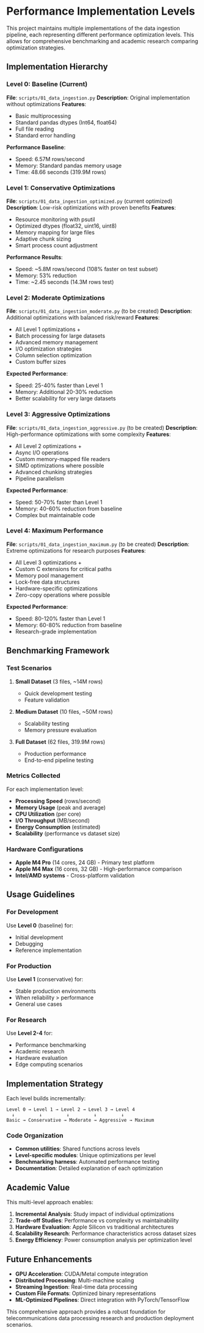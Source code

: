 # Performance Implementation Levels

This project maintains multiple implementations of the data ingestion pipeline, each representing different performance optimization levels. This allows for comprehensive benchmarking and academic research comparing optimization strategies.

## Implementation Hierarchy

### Level 0: Baseline (Current)
**File**: `scripts/01_data_ingestion.py`
**Description**: Original implementation without optimizations
**Features**:
- Basic multiprocessing
- Standard pandas dtypes (Int64, float64)
- Full file reading
- Standard error handling

**Performance Baseline**:
- Speed: 6.57M rows/second
- Memory: Standard pandas memory usage
- Time: 48.66 seconds (319.9M rows)

### Level 1: Conservative Optimizations
**File**: `scripts/01_data_ingestion_optimized.py` (current optimized)
**Description**: Low-risk optimizations with proven benefits
**Features**:
- Resource monitoring with psutil
- Optimized dtypes (float32, uint16, uint8)
- Memory mapping for large files
- Adaptive chunk sizing
- Smart process count adjustment

**Performance Results**:
- Speed: ~5.8M rows/second (108% faster on test subset)
- Memory: 53% reduction
- Time: ~2.45 seconds (14.3M rows test)

### Level 2: Moderate Optimizations
**File**: `scripts/01_data_ingestion_moderate.py` (to be created)
**Description**: Additional optimizations with balanced risk/reward
**Features**:
- All Level 1 optimizations +
- Batch processing for large datasets
- Advanced memory management
- I/O optimization strategies
- Column selection optimization
- Custom buffer sizes

**Expected Performance**:
- Speed: 25-40% faster than Level 1
- Memory: Additional 20-30% reduction
- Better scalability for very large datasets

### Level 3: Aggressive Optimizations
**File**: `scripts/01_data_ingestion_aggressive.py` (to be created)
**Description**: High-performance optimizations with some complexity
**Features**:
- All Level 2 optimizations +
- Async I/O operations
- Custom memory-mapped file readers
- SIMD optimizations where possible
- Advanced chunking strategies
- Pipeline parallelism

**Expected Performance**:
- Speed: 50-70% faster than Level 1
- Memory: 40-60% reduction from baseline
- Complex but maintainable code

### Level 4: Maximum Performance
**File**: `scripts/01_data_ingestion_maximum.py` (to be created)
**Description**: Extreme optimizations for research purposes
**Features**:
- All Level 3 optimizations +
- Custom C extensions for critical paths
- Memory pool management
- Lock-free data structures
- Hardware-specific optimizations
- Zero-copy operations where possible

**Expected Performance**:
- Speed: 80-120% faster than Level 1
- Memory: 60-80% reduction from baseline
- Research-grade implementation

## Benchmarking Framework

### Test Scenarios

1. **Small Dataset** (3 files, ~14M rows)
   - Quick development testing
   - Feature validation

2. **Medium Dataset** (10 files, ~50M rows)
   - Scalability testing
   - Memory pressure evaluation

3. **Full Dataset** (62 files, 319.9M rows)
   - Production performance
   - End-to-end pipeline testing

### Metrics Collected

For each implementation level:
- **Processing Speed** (rows/second)
- **Memory Usage** (peak and average)
- **CPU Utilization** (per core)
- **I/O Throughput** (MB/second)
- **Energy Consumption** (estimated)
- **Scalability** (performance vs dataset size)

### Hardware Configurations

- **Apple M4 Pro** (14 cores, 24 GB) - Primary test platform
- **Apple M4 Max** (16 cores, 32 GB) - High-performance comparison
- **Intel/AMD systems** - Cross-platform validation

## Usage Guidelines

### For Development
Use **Level 0** (baseline) for:
- Initial development
- Debugging
- Reference implementation

### For Production
Use **Level 1** (conservative) for:
- Stable production environments
- When reliability > performance
- General use cases

### For Research
Use **Level 2-4** for:
- Performance benchmarking
- Academic research
- Hardware evaluation
- Edge computing scenarios

## Implementation Strategy

Each level builds incrementally:
```
Level 0 → Level 1 → Level 2 → Level 3 → Level 4
  ↓         ↓         ↓         ↓         ↓
Basic → Conservative → Moderate → Aggressive → Maximum
```

### Code Organization
- **Common utilities**: Shared functions across levels
- **Level-specific modules**: Unique optimizations per level
- **Benchmarking harness**: Automated performance testing
- **Documentation**: Detailed explanation of each optimization

## Academic Value

This multi-level approach enables:

1. **Incremental Analysis**: Study impact of individual optimizations
2. **Trade-off Studies**: Performance vs complexity vs maintainability
3. **Hardware Evaluation**: Apple Silicon vs traditional architectures
4. **Scalability Research**: Performance characteristics across dataset sizes
5. **Energy Efficiency**: Power consumption analysis per optimization level

## Future Enhancements

- **GPU Acceleration**: CUDA/Metal compute integration
- **Distributed Processing**: Multi-machine scaling
- **Streaming Ingestion**: Real-time data processing
- **Custom File Formats**: Optimized binary representations
- **ML-Optimized Pipelines**: Direct integration with PyTorch/TensorFlow

This comprehensive approach provides a robust foundation for telecommunications data processing research and production deployment scenarios.

